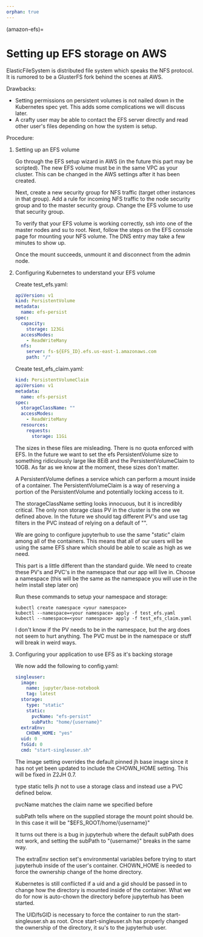 ```yaml
---
orphan: true
---
```


(amazon-efs)=

# Setting up EFS storage on AWS

ElasticFileSystem is distributed file system which speaks the NFS protocol. It is rumored to be a GlusterFS fork behind the scenes at AWS.

Drawbacks:

- Setting permissions on persistent volumes is not nailed down in the Kubernetes spec yet. This adds some complications we will discuss later.
- A crafty user may be able to contact the EFS server directly and read other user's files depending on how the system is setup.

Procedure:

1. Setting up an EFS volume

   Go through the EFS setup wizard in AWS (in the future this part may be scripted). The new EFS volume must be in
   the same VPC as your cluster. This can be changed in the AWS settings after it has been created.

   Next, create a new security group for NFS traffic (target other instances in that group). Add a rule for incoming NFS traffic to the node security group and to the master security group. Change the EFS volume to use that security group.

   To verify that your EFS volume is working correctly, ssh into one of the master nodes and su to root. Next,
   follow the steps on the EFS console page for mounting your NFS volume. The DNS entry may take a few minutes to show up.

   Once the mount succeeds, unmount it and disconnect from the admin node.

2. Configuring Kubernetes to understand your EFS volume

   Create test_efs.yaml:

   ```yaml
   apiVersion: v1
   kind: PersistentVolume
   metadata:
     name: efs-persist
   spec:
     capacity:
       storage: 123Gi
     accessModes:
       - ReadWriteMany
     nfs:
       server: fs-${EFS_ID}.efs.us-east-1.amazonaws.com
       path: "/"
   ```

   Create test_efs_claim.yaml:

   ```yaml
   kind: PersistentVolumeClaim
   apiVersion: v1
   metadata:
     name: efs-persist
   spec:
     storageClassName: ""
     accessModes:
       - ReadWriteMany
     resources:
       requests:
         storage: 11Gi
   ```

   The sizes in these files are misleading. There is no quota enforced with EFS. In the
   future we want to set the efs PersistentVolume size to something ridiculously large
   like 8EiB and the PersistentVolumeClaim to 10GB. As far as we know at the moment, these sizes don't matter.

   A PersistentVolume defines a service which can perform a mount inside of a container. The
   PersistentVolumeClaim is a way of reserving a portion of the PersistentVolume and potentially
   locking access to it.

   The storageClassName setting looks innocuous, but it is incredibly critical. The only non storage
   class PV in the cluster is the one we defined above. In the future we should tag different PV's
   and use tag filters in the PVC instead of relying on a default of "".

   We are going to configure jupyterhub to use the same "static" claim among all of the containers. This
   means that all of our users will be using the same EFS share which should be able to scale as high as we need.

   This part is a little different than the standard guide. We need to create these PV's and PVC's in the
   namespace that our app will live in. Choose a namespace (this will be the same as the namespace you will
   use in the helm install step later on)

   Run these commands to setup your namespace and storage:

   ```
   kubectl create namespace <your namespace>
   kubectl --namespace=<your namespace> apply -f test_efs.yaml
   kubectl --namespace=<your namespace> apply -f test_efs_claim.yaml
   ```

   I don't know if the PV needs to be in the namespace, but the arg does not seem to hurt anything. The PVC must be in the namespace or stuff will break in weird ways.

3. Configuring your application to use EFS as it's backing storage

   We now add the following to config.yaml:

   ```yaml
   singleuser:
     image:
       name: jupyter/base-notebook
       tag: latest
     storage:
       type: "static"
       static:
         pvcName: "efs-persist"
         subPath: "home/{username}"
     extraEnv:
       CHOWN_HOME: "yes"
     uid: 0
     fsGid: 0
     cmd: "start-singleuser.sh"
   ```

   The image setting overrides the default pinned jh base image since it has not yet been updated
   to include the CHOWN_HOME setting. This will be fixed in Z2JH 0.7.

   type static tells jh not to use a storage class and instead use a PVC defined below.

   pvcName matches the claim name we specified before

   subPath tells where on the supplied storage the mount point should be. In this case it will
   be "$EFS_ROOT/home/{username}"

   It turns out there is a bug in jupyterhub where the default subPath does not work, and setting the
   subPath to "{username}" breaks in the same way.

   The extraEnv section set's environmental variables before trying to start jupyterhub inside of the user's
   container. CHOWN_HOME is needed to force the ownership change of the home directory.

   Kubernetes is still conflicted if a uid and a gid should be passed in to change how the directory is mounted
   inside of the container. What we do for now is auto-chown the directory before jupyterhub has been started.

   The UID/fsGID is necessary to force the container to run the start-singleuser.sh as root. Once
   start-singleuser.sh has properly changed the ownership of the directory, it su's to the jupyterhub user.
